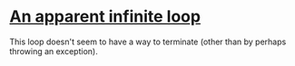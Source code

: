 # [An apparent infinite loop](https://spotbugs.readthedocs.io/en/latest/bugDescriptions.html#IL_INFINITE_LOOP)

This loop doesn't seem to have a way to terminate (other than by perhaps
throwing an exception).